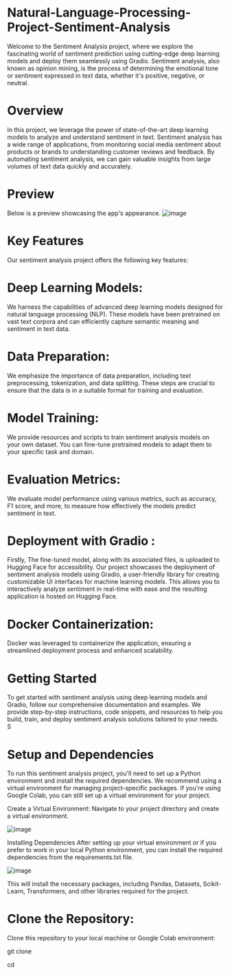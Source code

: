 # Natural-Language-Processing-Project-Sentiment-Analysis
Welcome to the Sentiment Analysis project, where we explore the fascinating world of sentiment prediction using cutting-edge deep learning models and deploy them seamlessly using Gradio. Sentiment analysis, also known as opinion mining, is the process of determining the emotional tone or sentiment expressed in text data, whether it's positive, negative, or neutral.


# Overview 
In this project, we leverage the power of state-of-the-art deep learning models to analyze and understand sentiment in text. Sentiment analysis has a wide range of applications, from monitoring social media sentiment about products or brands to understanding customer reviews and feedback. By automating sentiment analysis, we can gain valuable insights from large volumes of text data quickly and accurately.

# Preview
Below is a preview showcasing the app's appearance.
![image](https://github.com/EKmorkeh22/Natural-Language-Processing-Project-Sentiment-Analysis/assets/120388341/df82eb98-dd70-4db0-9864-8a3679149801)


# Key Features 
Our sentiment analysis project offers the following key features:

# Deep Learning Models: 
We harness the capabilities of advanced deep learning models designed for natural language processing (NLP). These models have been pretrained on vast text corpora and can efficiently capture semantic meaning and sentiment in text data.

# Data Preparation: 
We emphasize the importance of data preparation, including text preprocessing, tokenization, and data splitting. These steps are crucial to ensure that the data is in a suitable format for training and evaluation.

# Model Training: 
We provide resources and scripts to train sentiment analysis models on your own dataset. You can fine-tune pretrained models to adapt them to your specific task and domain.

# Evaluation Metrics: 
We evaluate model performance using various metrics, such as accuracy, F1 score, and more, to measure how effectively the models predict sentiment in text.

# Deployment with Gradio : 
Firstly, The fine-tuned model, along with its associated files, is uploaded to Hugging Face for accessibility. Our project showcases the deployment of sentiment analysis models using Gradio, a user-friendly library for creating customizable UI interfaces for machine learning models. This allows you to interactively analyze sentiment in real-time with ease and the resulting application is hosted on Hugging Face.

# Docker Containerization: 
Docker was leveraged to containerize the application, ensuring a streamlined deployment process and enhanced scalability.

# Getting Started 
To get started with sentiment analysis using deep learning models and Gradio, follow our comprehensive documentation and examples. We provide step-by-step instructions, code snippets, and resources to help you build, train, and deploy sentiment analysis solutions tailored to your needs. S

# Setup and Dependencies
To run this sentiment analysis project, you'll need to set up a Python environment and install the required dependencies. We recommend using a virtual environment for managing project-specific packages. If you're using Google Colab, you can still set up a virtual environment for your project.

Create a Virtual Environment: Navigate to your project directory and create a virtual environment.

![image](https://github.com/EKmorkeh22/Natural-Language-Processing-Project-Sentiment-Analysis/assets/120388341/70504384-e33e-427d-8ce1-cf27311be1e2)


Installing Dependencies After setting up your virtual environment or if you prefer to work in your local Python environment, you can install the required dependencies from the requirements.txt file.

![image](https://github.com/EKmorkeh22/Natural-Language-Processing-Project-Sentiment-Analysis/assets/120388341/10d0e653-71ea-4b05-b9cf-06c5d557edcc)


This will install the necessary packages, including Pandas, Datasets, Scikit-Learn, Transformers, and other libraries required for the project.

# Clone the Repository:

Clone this repository to your local machine or Google Colab environment:

git clone <repository-url>

cd <project-directory>
